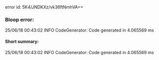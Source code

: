 error id: 5K4/JNDKXz/vk36ftNmhVA==
### Bloop error:

25/06/18 00:43:02 INFO CodeGenerator: Code generated in 4.065569 ms
#### Short summary: 

25/06/18 00:43:02 INFO CodeGenerator: Code generated in 4.065569 ms